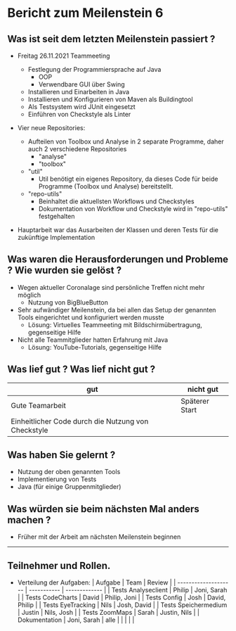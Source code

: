 # Bericht zum Meilenstein 6

## Was ist seit dem letzten Meilenstein passiert ?
- Freitag 26.11.2021 Teammeeting
    - Festlegung der Programmiersprache auf Java
        - OOP
        - Verwendbare GUI über Swing 
    - Installieren und Einarbeiten in Java 
    - Installieren und Konfigurieren von Maven als Buildingtool
    - Als Testsystem wird JUnit eingesetzt
    - Einführen von Checkstyle als Linter

- Vier neue Repositories:
    - Aufteilen von Toolbox und Analyse in 2 separate Programme, daher auch 2 verschiedene Repositories
        - "analyse"
        - "toolbox"
    - "util"
        - Util benötigt ein eigenes Repository, da dieses Code für beide Programme (Toolbox und Analyse) bereitstellt.
    - "repo-utils"
        - Beinhaltet die aktuellsten Workflows und Checkstyles
        - Dokumentation von Workflow und Checkstyle wird in "repo-utils" festgehalten

- Hauptarbeit war das Ausarbeiten der Klassen und deren Tests für die zukünftige Implementation

## Was waren die Herausforderungen und Probleme ? Wie wurden sie gelöst ?
- Wegen aktueller Coronalage sind persönliche Treffen nicht mehr möglich
    - Nutzung von BigBlueButton
- Sehr aufwändiger Meilenstein, da bei allen das Setup der genannten Tools eingerichtet und konfiguriert werden musste
    - Lösung: Virtuelles Teammeeting mit Bildschirmübertragung, gegenseitige Hilfe
- Nicht alle Teammitglieder hatten Erfahrung mit Java
    - Lösung: YouTube-Tutorials, gegenseitige Hilfe

## Was lief gut ? Was lief nicht gut ?
| gut                                                 | nicht gut      |
| --------------------------------------------------- | -------------- |
| Gute Teamarbeit                                     | Späterer Start |
| Einheitlicher Code durch die Nutzung von Checkstyle |                |

## Was haben Sie gelernt ?
- Nutzung der oben genannten Tools
- Implementierung von Tests
- Java (für einige Gruppenmitglieder)

## Was würden sie beim nächsten Mal anders machen ?
- Früher mit der Arbeit am nächsten Meilenstein beginnen

---
## Teilnehmer und Rollen.

- Verteilung der Aufgaben:
    | Aufgabe              | Team        | Review        |
    | -------------------- | ----------- | ------------- |
    | Tests Analyseclient  | Philip      | Joni, Sarah   |
    | Tests CodeCharts     | David       | Philip, Joni  |
    | Tests Config         | Josh        | David, Philip |
    | Tests EyeTracking    | Nils        | Josh, David   |
    | Tests Speichermedium | Justin      | Nils, Josh    |
    | Tests ZoomMaps       | Sarah       | Justin, Nils  |
    | Dokumentation        | Joni, Sarah | alle          |
    |                      |             |               |
